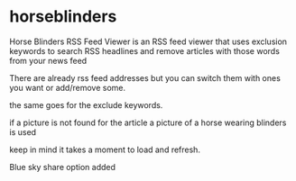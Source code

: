 # horseblinders
Horse Blinders RSS Feed Viewer is an RSS feed viewer that uses exclusion keywords to search RSS headlines and remove articles with those words from your news feed

There are already rss feed addresses but you can switch them with ones you want or add/remove some.

the same goes for the exclude keywords. 

if a picture is not found for the article a picture of a horse wearing blinders is used 

keep in mind it takes a moment to load and refresh.
 
Blue sky share option added
